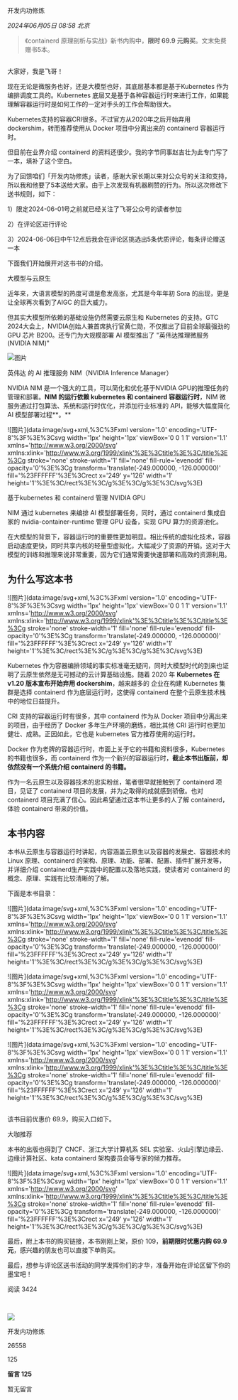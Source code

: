 开发内功修炼

_2024年06月05日 08:58_ _北京_

> 《containerd 原理剖析与实战》新书内购中，**限时 69.9 元购买**。文末免费赠书5本。

## 

大家好，我是飞哥！

现在无论是微服务也好，还是大模型也好，其底层基本都是基于Kubernetes 作为编排调度工具的。Kubernetes 底层又是基于各种容器运行时来进行工作，如果能理解容器运行时是如何工作的一定对手头的工作会帮助很大。

Kubernetes支持的容器CRI很多。不过官方从2020年之后开始弃用 dockershim，转而推荐使用从 Docker 项目中分离出来的 containerd 容器运行时。

但目前在业界介绍 containerd 的资料还很少。我的字节同事赵吉壮为此专门写了一本，填补了这个空白。

为了回馈咱们「开发内功修炼」读者，感谢大家长期以来对公众号的关注和支持，所以我和他要了5本送给大家。由于上次发现有机器刷赞的行为。所以这次修改下送书规则，如下：

1）限定2024-06-01号之前就已经关注了飞哥公众号的读者参加

2）在评论区进行评论

3）2024-06-06日中午12点后我会在评论区挑选出5条优质评论，每条评论赠送一本

下面我们开始展开对这书书的介绍。

大模型与云原生

近年来，大语言模型的热度可谓是愈发高涨，尤其是今年年初 Sora 的出现，更是让全球再次看到了AIGC 的巨大威力。

但其实大模型所依赖的基础设施仍然需要云原生和 Kubernetes 的支持。GTC 2024大会上，NVIDIA创始人兼首席执行官黄仁勋，不仅推出了目前全球最强劲的 GPU 芯片 B200。还专门为大规模部署 AI 模型推出了 "英伟达推理微服务 (NVIDIA NIM)"

![图片](https://mmbiz.qpic.cn/mmbiz_jpg/ofDLjhIrfGBiarlTxcJfrUTArMN0QMrFIV9DKV4hRMXp9IWjQjnQ2sniak1ZWWicKhXT30l0XJJo1PATkg4ukIPibQ/640?wx_fmt=jpeg&from=appmsg&wxfrom=13&tp=wxpic)

英伟达 的 AI 推理服务 NIM（NVIDIA Inference Manager）

NVIDIA NIM 是一个强大的工具，可以简化和优化基于NVIDIA GPU的推理任务的管理和部署。**NIM 的运行依赖 kubernetes 和 containerd 容器运行时**，NIM 微服务通过打包算法、系统和运行时优化，并添加行业标准的 API，能够大幅度简化 AI 模型部署过程\*\*。\*\*

!\[图片\](data:image/svg+xml,%3C%3Fxml version='1.0' encoding='UTF-8'%3F%3E%3Csvg width='1px' height='1px' viewBox='0 0 1 1' version='1.1' xmlns='http://www.w3.org/2000/svg' xmlns:xlink='http://www.w3.org/1999/xlink'%3E%3Ctitle%3E%3C/title%3E%3Cg stroke='none' stroke-width='1' fill='none' fill-rule='evenodd' fill-opacity='0'%3E%3Cg transform='translate(-249.000000, -126.000000)' fill='%23FFFFFF'%3E%3Crect x='249' y='126' width='1' height='1'%3E%3C/rect%3E%3C/g%3E%3C/g%3E%3C/svg%3E)

基于kubernetes 和 containerd 管理 NVIDIA GPU

NIM 通过 kubernetes 来编排 AI 模型部署任务，同时，通过 containerd 集成自家的 nvidia-container-runtime 管理 GPU 设备，实现 GPU 算力的资源池化。

在大模型的背景下，容器运行时的重要性更加明显。相比传统的虚拟化技术，容器启动速度更快，同时共享内核的轻量型虚拟化，大幅减少了资源的开销。这对于大模型的训练和推理来说非常重要，因为它们通常需要快速部署和高效的资源利用。

## 为什么写这本书

!\[图片\](data:image/svg+xml,%3C%3Fxml version='1.0' encoding='UTF-8'%3F%3E%3Csvg width='1px' height='1px' viewBox='0 0 1 1' version='1.1' xmlns='http://www.w3.org/2000/svg' xmlns:xlink='http://www.w3.org/1999/xlink'%3E%3Ctitle%3E%3C/title%3E%3Cg stroke='none' stroke-width='1' fill='none' fill-rule='evenodd' fill-opacity='0'%3E%3Cg transform='translate(-249.000000, -126.000000)' fill='%23FFFFFF'%3E%3Crect x='249' y='126' width='1' height='1'%3E%3C/rect%3E%3C/g%3E%3C/g%3E%3C/svg%3E)

Kubernetes 作为容器编排领域的事实标准毫无疑问，同时大模型时代的到来也证明了云原生依然是无可撼动的云计算基础设施。随着 2020 年 **Kubernetes 在 v1.20 版本宣布开始弃用 dockershim**，越来越多的 企业在构建 Kubernetes 集群是选择 containerd 作为底层运行时，这使得 containerd 在整个云原生技术栈中的地位日益提升。

CRI 支持的容器运行时有很多，其中 containerd 作为从 Docker 项目中分离出来的项目，由于经历了 Docker 多年生产环境的磨练，相比其他 CRI 运行时也更加健壮、成熟。正因如此，它也是 kubernetes 官方推荐使用的运行时。

Docker 作为老牌的容器运行时，市面上关于它的书籍和资料很多，Kubernetes 的书籍也很多，而 containerd 作为一个新兴的容器运行时，**截止本书出版前，却依然没有一个系统介绍 containerd 的书籍。**

作为一名云原生以及容器技术的忠实粉丝，笔者很早就接触到了 containerd 项目，见证了 containerd 项目的发展，并为之取得的成就感到骄傲。也对 containerd 项目充满了信心。因此希望通过这本书让更多的人了解 containerd，体验 containerd 带来的价值。

## 本书内容

本书从云原生与容器运行时讲起，内容涵盖云原生以及容器的发展史、容器技术的 Linux 原理、containerd 的架构、原理、功能、部署、配置、插件扩展开发等，并详细介绍 containerd生产实践中的配置以及落地实践，使读者对 containerd 的概念、原理、实践有比较清晰的了解。

下面是本书目录：

!\[图片\](data:image/svg+xml,%3C%3Fxml version='1.0' encoding='UTF-8'%3F%3E%3Csvg width='1px' height='1px' viewBox='0 0 1 1' version='1.1' xmlns='http://www.w3.org/2000/svg' xmlns:xlink='http://www.w3.org/1999/xlink'%3E%3Ctitle%3E%3C/title%3E%3Cg stroke='none' stroke-width='1' fill='none' fill-rule='evenodd' fill-opacity='0'%3E%3Cg transform='translate(-249.000000, -126.000000)' fill='%23FFFFFF'%3E%3Crect x='249' y='126' width='1' height='1'%3E%3C/rect%3E%3C/g%3E%3C/g%3E%3C/svg%3E)

!\[图片\](data:image/svg+xml,%3C%3Fxml version='1.0' encoding='UTF-8'%3F%3E%3Csvg width='1px' height='1px' viewBox='0 0 1 1' version='1.1' xmlns='http://www.w3.org/2000/svg' xmlns:xlink='http://www.w3.org/1999/xlink'%3E%3Ctitle%3E%3C/title%3E%3Cg stroke='none' stroke-width='1' fill='none' fill-rule='evenodd' fill-opacity='0'%3E%3Cg transform='translate(-249.000000, -126.000000)' fill='%23FFFFFF'%3E%3Crect x='249' y='126' width='1' height='1'%3E%3C/rect%3E%3C/g%3E%3C/g%3E%3C/svg%3E)

!\[图片\](data:image/svg+xml,%3C%3Fxml version='1.0' encoding='UTF-8'%3F%3E%3Csvg width='1px' height='1px' viewBox='0 0 1 1' version='1.1' xmlns='http://www.w3.org/2000/svg' xmlns:xlink='http://www.w3.org/1999/xlink'%3E%3Ctitle%3E%3C/title%3E%3Cg stroke='none' stroke-width='1' fill='none' fill-rule='evenodd' fill-opacity='0'%3E%3Cg transform='translate(-249.000000, -126.000000)' fill='%23FFFFFF'%3E%3Crect x='249' y='126' width='1' height='1'%3E%3C/rect%3E%3C/g%3E%3C/g%3E%3C/svg%3E)

## 

该书目前优惠价 69.9，购买入口如下。

大咖推荐

本书的出版也得到了 CNCF、浙江大学计算机系 SEL 实验室、火山引擎边缘云、边缘计算社区、kata containerd 架构委员会等专家的倾力推荐。

!\[图片\](data:image/svg+xml,%3C%3Fxml version='1.0' encoding='UTF-8'%3F%3E%3Csvg width='1px' height='1px' viewBox='0 0 1 1' version='1.1' xmlns='http://www.w3.org/2000/svg' xmlns:xlink='http://www.w3.org/1999/xlink'%3E%3Ctitle%3E%3C/title%3E%3Cg stroke='none' stroke-width='1' fill='none' fill-rule='evenodd' fill-opacity='0'%3E%3Cg transform='translate(-249.000000, -126.000000)' fill='%23FFFFFF'%3E%3Crect x='249' y='126' width='1' height='1'%3E%3C/rect%3E%3C/g%3E%3C/g%3E%3C/svg%3E)

最后，附上本书的购买链接，本书刚刚上架，原价 109，**前期限时优惠内购 69.9 元**，感兴趣的朋友也可以直接下单购买。

最后，想参与评论区送书活动的同学发挥你们的才华，准备开始在评论区留下你的墨宝吧！

阅读 3424

​

[](javacript:;)

![](http://mmbiz.qpic.cn/mmbiz_png/BBjAFF4hcwqciaicnxpic7g4KKVZKSeQTzic5FoaXsQeLG979y9iaTNVPKTSO9BzSM7zXoJzibbBtEyb6Df5OTj0Yw3Q/300?wx_fmt=png&wxfrom=18)

开发内功修炼

26558

125

**留言 125**

暂无留言
